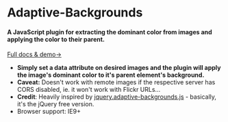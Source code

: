 Adaptive-Backgrounds
====================

#### A JavaScript plugin for extracting the dominant color from images and applying the color to their parent.

<a href="http://benhowdle.im/Adaptive-Backgrounds/">Full docs &amp; demo&rarr;</a>

<ul>
<li><b>Simply set a data attribute on desired images and the plugin will apply the image's dominant color to it's parent element's background.</b></li>
<li><b>Caveat:</b> Doesn't work with remote images if the respective server has CORS disabled, ie. it won't work with Flickr URLs...</li>
<li><b>Credit</b>: Heavily inspired by <a href="https://github.com/briangonzalez/jquery.adaptive-backgrounds.js">jquery.adaptive-backgrounds.js</a> - basically, it's the jQuery free version.</li>
<li>Browser support: IE9+</li>
</ul>
